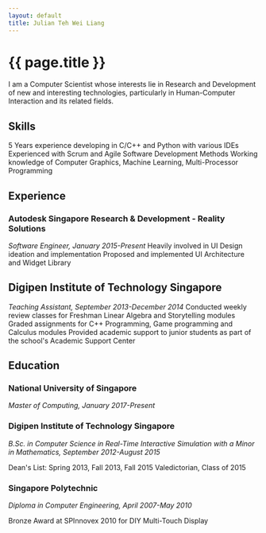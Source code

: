 ```yaml
---
layout: default
title: Julian Teh Wei Liang
---
```

# {{ page.title }}

I am a Computer Scientist whose interests lie in Research and Development of new and interesting technologies, particularly in Human-Computer Interaction and its related fields.

## Skills
5 Years experience developing in C/C++ and Python with various IDEs
Experienced with Scrum and Agile Software Development Methods
Working knowledge of Computer Graphics, Machine Learning, Multi-Processor Programming

## Experience
### Autodesk Singapore Research & Development - Reality Solutions 
_Software Engineer, January 2015-Present_
Heavily involved in UI Design ideation and implementation
Proposed and implemented UI Architecture and Widget Library
## Digipen Institute of Technology Singapore
_Teaching Assistant, September 2013-December 2014_
Conducted weekly review classes for Freshman Linear Algebra and Storytelling modules
Graded assignments for C++ Programming, Game programming and Calculus modules
Provided academic support to junior students as part of the school's Academic Support Center




## Education
### National University of Singapore 
_Master of Computing, January 2017-Present_

### Digipen Institute of Technology Singapore 
_B.Sc. in Computer Science in Real-Time Interactive Simulation with a Minor in Mathematics, September 2012-August 2015_

Dean's List: Spring 2013, Fall 2013, Fall 2015
Valedictorian, Class of 2015

### Singapore Polytechnic 
_Diploma in Computer Engineering, April 2007-May 2010_

Bronze Award at SPInnovex 2010 for DIY Multi-Touch Display